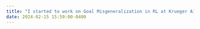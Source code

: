 ```yaml
---
title: "I started to work on Goal Misgeneralization in RL at Krueger AI Safety Lab at the University of Cambridge."
date: 2024-02-15 15:59:00-0400
---
```



